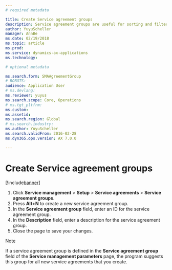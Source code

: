```yaml
---
# required metadata

title: Create Service agreement groups  
description: Service agreement groups are useful for sorting and filtering service agreements.
author: YuyuScheller
manager: AnnBe
ms.date: 02/19/2018
ms.topic: article
ms.prod: 
ms.service: dynamics-ax-applications
ms.technology: 

# optional metadata

ms.search.form: SMAAgreementGroup
# ROBOTS: 
audience: Application User
# ms.devlang: 
ms.reviewer: yuyus
ms.search.scope: Core, Operations
# ms.tgt_pltfrm: 
ms.custom: 
ms.assetid: 
ms.search.region: Global
# ms.search.industry: 
ms.author: YuyuScheller
ms.search.validFrom: 2016-02-28
ms.dyn365.ops.version: AX 7.0.0

---
```


# Create Service agreement groups 

[!include[banner](../includes/banner.md)]

1. Click **Service management** \> **Setup** \> **Service agreements** \> **Service agreement groups**.
2. Press **Alt+N** to create a new service agreement group.
3. In the **Service agreement group** field, enter an ID for the service agreement group.
4. In the **Description** field, enter a description for the service agreement group.
5. Close the page to save your changes.

> [!NOTE]
> If a service agreement group is defined in the **Service agreement group** field of the **Service management parameters** page, the program suggests this group for all new service agreements that you create.

